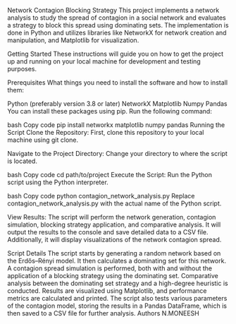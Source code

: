 Network Contagion Blocking Strategy This project implements a network
analysis to study the spread of contagion in a social network and
evaluates a strategy to block this spread using dominating sets. The
implementation is done in Python and utilizes libraries like NetworkX
for network creation and manipulation, and Matplotlib for visualization.

Getting Started These instructions will guide you on how to get the
project up and running on your local machine for development and testing
purposes.

Prerequisites What things you need to install the software and how to
install them:

Python (preferably version 3.8 or later) NetworkX Matplotlib Numpy
Pandas You can install these packages using pip. Run the following
command:

bash Copy code pip install networkx matplotlib numpy pandas Running the
Script Clone the Repository: First, clone this repository to your local
machine using git clone.

Navigate to the Project Directory: Change your directory to where the
script is located.

bash Copy code cd path/to/project Execute the Script: Run the Python
script using the Python interpreter.

bash Copy code python contagion_network_analysis.py Replace
contagion_network_analysis.py with the actual name of the Python script.

View Results: The script will perform the network generation, contagion
simulation, blocking strategy application, and comparative analysis. It
will output the results to the console and save detailed data to a CSV
file. Additionally, it will display visualizations of the network
contagion spread.

Script Details The script starts by generating a random network based on
the Erdős–Rényi model. It then calculates a dominating set for this
network. A contagion spread simulation is performed, both with and
without the application of a blocking strategy using the dominating set.
Comparative analysis between the dominating set strategy and a
high-degree heuristic is conducted. Results are visualized using
Matplotlib, and performance metrics are calculated and printed. The
script also tests various parameters of the contagion model, storing the
results in a Pandas DataFrame, which is then saved to a CSV file for
further analysis. Authors N.MONEESH
